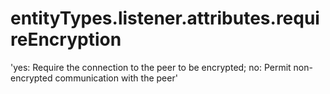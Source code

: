 # entityTypes.listener.attributes.requireEncryption

'yes: Require the connection to the peer to be encrypted; no: Permit non-encrypted communication with the peer'

